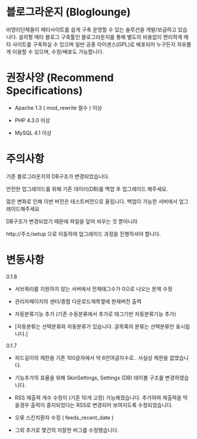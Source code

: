 블로그라운지 (Bloglounge)
===========

비영리단체들이 메타사이트를 쉽게 구축 운영할 수 있는 솔루션을 개발/보급하고 있습니다. 설치형 메타 블로그 구축툴인 블로그라운지를 통해 별도의 비용없이 편리하게 메타 사이트를 구축하실 수 있으며 일반 공중 라이센스(GPL)로 배포되어 누구든지 자유롭게 이용할 수 있으며, 수정/배포도 가능합니다.

권장사양 (Recommend Specifications)
===========
- Apache 1.3 ( mod_rewrite 필수 ) 이상

- PHP 4.3.0 이상

- MySQL  4.1 이상

주의사항 
===========

기존 블로그라운지의 DB구조가 변경되었습니다. 

안전한 업그레이드를 위해 기존 데이터(DB)를 백업 후 업그레이드 해주세요.

많은 변화로 인해 이번 버전은 테스트버전으로 올립니다. 백업이 가능한 서버에서 업그레이드해주세요

DB구조가 변경되었기 때문에 파일을 덮어 씌우는 것 뿐아니라 

http://주소/setup 으로 이동하여 업그레이드 과정을 진행하셔야 합니다.

변동사항
===========

0.1.8

- 서브쿼리를 지원하지 않는 서버에서 전체태그수가 0으로 나오는 문제 수정

- 관리자페이지의 센터/종합 다운로드제목옆에 현재버전 출력

- 자동분류기능 추가 (기존 수동분류에서 추가로 태그기반 자동분류기능 추가) 

- [자동분류는 선택분류와 자동분류가 있습니다. 글목록의 분류는 선택분류만 표시됩니다.]

0.1.7

- 피드길이의 제한을 기존 100글자에서 약 6만여글자수로.. 사실상 제한을 없앴습니다.

- 기능추가의 효율을 위해 SkinSettings, Settings (DB) 테이블 구조를 변경하였습니다. 
- RSS 재출력 개수 수정이 (기존 10개 고정) 가능해졌습니다. 추가하여 재출력을 막을경우 출력이 중지되었다는 RSS로 변경되어 보여지도록 수정되었습니다.
- 오류 스킨치환자 수정 ( feeds_recent_date )

- 그외 추가로 몇건의 자잘한 버그를 수정했습니다.
